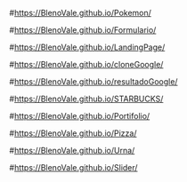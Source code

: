 #https://BlenoVale.github.io/Pokemon/

#https://BlenoVale.github.io/Formulario/

#https://BlenoVale.github.io/LandingPage/

#https://BlenoVale.github.io/cloneGoogle/

#https://BlenoVale.github.io/resultadoGoogle/

#https://BlenoVale.github.io/STARBUCKS/

#https://BlenoVale.github.io/Portifolio/

#https://BlenoVale.github.io/Pizza/

#https://BlenoVale.github.io/Urna/

#https://BlenoVale.github.io/Slider/
